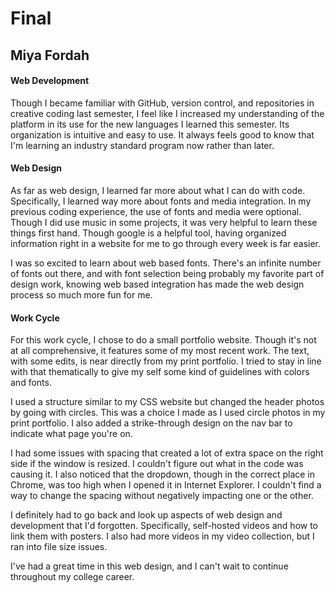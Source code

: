 # Final
## Miya Fordah

#### Web Development

Though I became familiar with GitHub, version control, and repositories in creative coding last semester, I feel like I increased my understanding of the platform in its use for the new languages I learned this semester. Its organization is intuitive and easy to use. It always feels good to know that I'm learning an industry standard program now rather than later.

#### Web Design

As far as web design, I learned far more about what I can do with code. Specifically, I learned way more about fonts and media integration. In my previous coding experience, the use of fonts and media were optional. Though I did use music in some projects, it was very helpful to learn these things first hand. Though google is a helpful tool, having organized information right in a website for me to go through every week is far easier.

I was so excited to learn about web based fonts. There's an infinite number of fonts out there, and with font selection being probably my favorite part of design work, knowing web based integration has made the web design process so much more fun for me.

#### Work Cycle

For this work cycle, I chose to do a small portfolio website. Though it's not at all comprehensive, it features some of my most recent work. The text, with some edits, is near directly from my print portfolio. I tried to stay in line with that thematically to give my self some kind of guidelines with colors and fonts.

I used a structure similar to my CSS website but changed the header photos by going with circles. This was a choice I made as I used circle photos in my print portfolio. I also added a strike-through design on the nav bar to indicate what page you're on.

I had some issues with spacing that created a lot of extra space on the right side if the window is resized. I couldn't figure out what in the code was causing it. I also noticed that the dropdown, though in the correct place in Chrome, was too high when I opened it in Internet Explorer. I couldn't find a way to change the spacing without negatively impacting one or the other.

I definitely had to go back and look up aspects of web design and development that I'd forgotten. Specifically, self-hosted videos and how to link them with posters. I also had more videos in my video collection, but I ran into file size issues.

I've had a great time in this web design, and I can't wait to continue throughout my college career.
